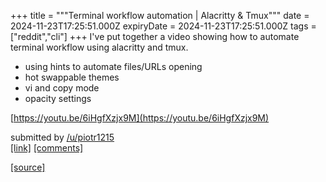 +++
title = """Terminal workflow automation | Alacritty & Tmux"""
date = 2024-11-23T17:25:51.000Z
expiryDate = 2024-11-23T17:25:51.000Z
tags = ["reddit","cli"]
+++
I've put together a video showing how to automate terminal workflow using alacritty and tmux.

*   using hints to automate files/URLs opening
*   hot swappable themes
*   vi and copy mode
*   opacity settings

[https://youtu.be/6iHgfXzjx9M](https://youtu.be/6iHgfXzjx9M)

submitted by [/u/piotr1215](https://www.reddit.com/user/piotr1215)  
[\[link\]](https://www.reddit.com/r/commandline/comments/1gy4trm/terminal_workflow_automation_alacritty_tmux/) [\[comments\]](https://www.reddit.com/r/commandline/comments/1gy4trm/terminal_workflow_automation_alacritty_tmux/)

[[source]](https://www.reddit.com/r/commandline/comments/1gy4trm/terminal_workflow_automation_alacritty_tmux/)
